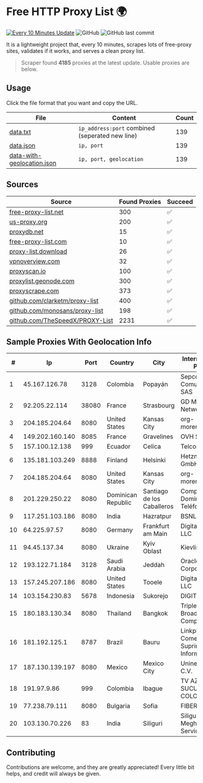 
# Free HTTP Proxy List 🌍

[![Every 10 Minutes Update](https://github.com/mertguvencli/http-proxy-list/actions/workflows/main.yml/badge.svg?branch=main)](https://github.com/mertguvencli/http-proxy-list/actions/workflows/main.yml)
![GitHub](https://img.shields.io/github/license/mertguvencli/http-proxy-list)
![GitHub last commit](https://img.shields.io/github/last-commit/mertguvencli/http-proxy-list)

It is a lightweight project that, every 10 minutes, scrapes lots of free-proxy sites, validates if it works, and serves a clean proxy list.


> Scraper found **4185** proxies at the latest update. Usable proxies are below.

## Usage

Click the file format that you want and copy the URL.


|File|Content|Count|
|----|-------|-----|
|[data.txt](https://raw.githubusercontent.com/mertguvencli/http-proxy-list/main/proxy-list/data.txt)|`ip_address:port` combined (seperated new line)|139|
|[data.json](https://raw.githubusercontent.com/mertguvencli/http-proxy-list/main/proxy-list/data.json)|`ip, port`|139|
|[data-with-geolocation.json](https://raw.githubusercontent.com/mertguvencli/http-proxy-list/main/proxy-list/data-with-geolocation.json)|`ip, port, geolocation`|139|

## Sources

|Source|Found Proxies|Succeed|
|------|-------------|-------|
|[free-proxy-list.net](https://free-proxy-list.net)|300|✅|
|[us-proxy.org](https://www.us-proxy.org)|200|✅|
|[proxydb.net](http://proxydb.net)|15|✅|
|[free-proxy-list.com](https://free-proxy-list.com/?page=&port=&type%5B%5D=http&type%5B%5D=https&up_time=0&search=Search)|10|✅|
|[proxy-list.download](https://www.proxy-list.download/HTTP)|26|✅|
|[vpnoverview.com](https://vpnoverview.com/privacy/anonymous-browsing/free-proxy-servers)|32|✅|
|[proxyscan.io](https://www.proxyscan.io)|100|✅|
|[proxylist.geonode.com](https://proxylist.geonode.com/api/proxy-list?limit=300&page=1&sort_by=lastChecked&sort_type=desc&protocols=http,https)|300|✅|
|[proxyscrape.com](https://api.proxyscrape.com/v2/?request=displayproxies&protocol=http&timeout=10000&country=all&ssl=all&anonymity=all)|373|✅|
|[github.com/clarketm/proxy-list](https://raw.githubusercontent.com/clarketm/proxy-list/master/proxy-list-raw.txt)|400|✅|
|[github.com/monosans/proxy-list](https://raw.githubusercontent.com/monosans/proxy-list/main/proxies/http.txt)|198|✅|
|[github.com/TheSpeedX/PROXY-List](https://raw.githubusercontent.com/TheSpeedX/PROXY-List/master/http.txt)|2231|✅|


## Sample Proxies With Geolocation Info

|#|Ip|Port|Country|City|Internet Service Provider|
|-|--|----|-------|----|-------------------------|
|1|45.167.126.78|3128|Colombia|Popayán|Sepcom Comunicaciones SAS|
|2|92.205.22.114|38080|France|Strasbourg|GD MASS Network|
|3|204.185.204.64|8080|United States|Kansas City|org-morenet.more.net|
|4|149.202.160.140|8085|France|Gravelines|OVH SAS|
|5|157.100.12.138|999|Ecuador|Celica|Telconet S.A|
|6|135.181.103.249|8888|Finland|Helsinki|Hetzner Online GmbH|
|7|204.185.204.64|8080|United States|Kansas City|org-morenet.more.net|
|8|201.229.250.22|8080|Dominican Republic|Santiago de los Caballeros|Compañía Dominicana de Teléfonos S. A.|
|9|117.251.103.186|8080|India|Hazratpur|BSNL Internet|
|10|64.225.97.57|8080|Germany|Frankfurt am Main|DigitalOcean, LLC|
|11|94.45.137.34|8080|Ukraine|Kyiv Oblast|Kievline LLC|
|12|193.122.71.184|3128|Saudi Arabia|Jeddah|Oracle Corporation|
|13|157.245.207.186|8080|United States|Tooele|DigitalOcean, LLC|
|14|103.154.230.83|5678|Indonesia|Sukorejo|DIGITNET|
|15|180.183.130.34|8080|Thailand|Bangkok|Triple T Broadband Public Company Limited|
|16|181.192.125.1|8787|Brazil|Bauru|Linkplus Comercio De Suprimentos De Informatica|
|17|187.130.139.197|8080|Mexico|Mexico City|Uninet S.A. de C.V.|
|18|191.97.9.86|999|Colombia|Ibague|TV AZTECA SUCURSAL COLOMBIA|
|19|77.238.79.111|8080|Bulgaria|Sofia|FIBER1|
|20|103.130.70.226|83|India|Siliguri|Siliguri Meghrekha Net Services Pvt. Ltd|



## Contributing

Contributions are welcome, and they are greatly appreciated! Every
little bit helps, and credit will always be given.

